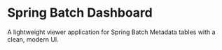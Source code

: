 # Spring Batch Dashboard

A lightweight viewer application for Spring Batch Metadata tables with a clean, modern UI.
